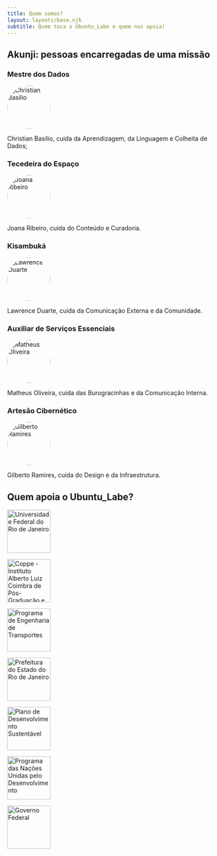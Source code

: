 ```yaml
---
title: Quem somos?
layout: layouts/base.njk
subtitle: Quem toca o Ubuntu_Labe e quem nos apoia!
---
```


## Akunji: pessoas encarregadas de uma missão

### Mestre dos Dados
<img src="https://ubuntulabe.netlify.app/images/chris.png" 
alt="Christian Basilio" 
width="100" 
height="100"
style="border-radius:50%"
/>

Christian Basilio, cuida da Aprendizagem, da Linguagem e Colheita de Dados;

### Tecedeira do Espaço
<img src="https://ubuntulabe.netlify.app/images/joana.png" 
alt="Joana Ribeiro" 
width="100" 
height="100"
style="border-radius:50%"
/>

Joana Ribeiro, cuida do Conteúdo e Curadoria.

### Kisambuká
<img src="https://ubuntulabe.netlify.app/images/lawrence.jpeg" 
alt="Lawrence Duarte" 
width="100" 
height="100"
style="border-radius:50%"
/>

Lawrence Duarte, cuida da Comunicação Externa e da Comunidade.

### Auxiliar de Serviços Essenciais
<img src="https://ubuntulabe.netlify.app/images/matheus.png" 
alt="Matheus Oliveira" 
width="100" 
height="100"
style="border-radius:50%"
/>

Matheus Oliveira, cuida das Burogracinhas e da Comunicação Interna.

### Artesão Cibernético
<img src="https://ubuntulabe.netlify.app/images/128x128purple.png" 
alt="Gilberto Ramires" 
width="100" 
height="100"
style="border-radius:50%"
/>

Gilberto Ramires, cuida do Design e da Infraestrutura.

## Quem apoia o Ubuntu_Labe?

<img src="https://ubuntulabe.netlify.app/images/ufrj.png" 
alt="Universidade Federal do Rio de Janeiro" 
height="100"
/>

<img src="https://ubuntulabe.netlify.app/images/coppe.png" 
alt="Coppe - Instituto Alberto Luiz Coimbra de Pós-Graduação e Pesquisa de Engenharia" 
height="100"
/>

<img src="https://ubuntulabe.netlify.app/images/pet.png" 
alt="Programa de Engenharia de Transportes" 
height="100"
/>

 <!--  -->
<img src="https://ubuntulabe.netlify.app/images/prefeituraRJ.png" 
alt="Prefeitura do Estado do Rio de Janeiro" 
height="100"
/>

<img src="https://ubuntulabe.netlify.app/images/rioPDS.png" 
alt="Plano de Desenvolvimento Sustentável " 
height="100"
/>

<img src="https://ubuntulabe.netlify.app/images/PNUD.png" 
alt="Programa das Nações Unidas pelo Desenvolvimento" 
height="100"
/>

<img src="https://ubuntulabe.netlify.app/images/govFederal.png" 
alt="Governo Federal" 
height="100"
/>